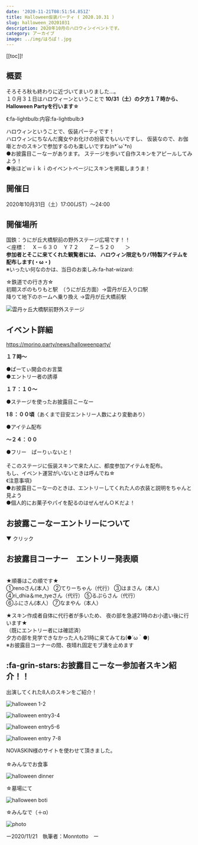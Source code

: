 ```yaml
---
date: '2020-11-21T08:51:54.851Z'
title: Halloween仮装パーティ ( 2020.10.31 )
slug: halloween_20201031
description: 2020年10月のハロウィンイベントです。
category: アーカイブ
image: ../img/はろぱ！.jpg
---
```

[[toc]]!

## 概要

そろそろ秋も終わりに近づいてまいりました…。 \
１０月３１日はハロウィーンということで **10/31（土）の夕方１７時から、Halloween Partyを行います☆**

《:fa-lightbulb:内容:fa-lightbulb:》

ハロウィンということで、仮装パーティです！ \
ハロウィンにちなんだ魔女やお化けの扮装でもいいですし、 仮装なので、お伽噺とかのスキンで参加するのも楽しいですね(n*´ω`*n) \
●お披露目こーなーがあります。 ステージを歩いて自作スキンをアピールしてみよう！ \
●後ほどｗｉｋｉのイベントページにスキンを掲載しまうま！

## 開催日

2020年10月31日（土）17:00(JST）～24:00

## 開催場所

国鉄：うにが丘大橋駅前の野外ステージ広場です！！ \
＜座標：　Ｘ－６３０　Ｙ７２　　Ｚ－５２０　　＞ \
**参加者とそこに来てくれた観覧者には、 ハロウィン限定もりパ特製アイテムを配布します(・ω・)** \
※いったい何なのかは、当日のお楽しみ:fa-hat-wizard:

☆鉄道での行き方☆\
初期スポのもりもと駅　（うにが丘方面）→雲丹が丘入り口駅\
降りて地下のホームへ乗り換え →雲丹が丘大橋前駅

![雲丹ヶ丘大橋駅前野外ステージ](/img/2020-10-29_23.43.35.png "雲丹ヶ丘大橋駅前野外ステージ")

## イベント詳細

https://morino.party/news/halloweenparty/

**１７時～** 

●ぱーてぃ開会のお言葉 \
●エントリー者の誘導 

**１７：１０～** 

●ステージを使ったお披露目こーなー 

**1８：００頃**（あくまで目安エントリー人数により変動あり） 

●アイテム配布 

**～２４：００** 

●フリー　ぱーりぃないと！\
\
そこのステージに仮装スキンで来た人に、都度参加アイテムを配布。\
もし、イベント運営がいないときは呼んでね☆ \
《注意事項》 \
●お披露目こーなーのときは、エントリーしてくれた人の衣装と説明をちゃんと見よう\
●個人的にお菓子やパイを配るのはぜんぜんＯＫだよ！

## お披露こーなーエントリーについて

<div onclick="obj=document.getElementById('open').style; obj.display=(obj.display=='none')?'block':'none';">
<a style="cursor:pointer;">▼ クリック</a>
</div>
<div id="open" style="display:none;clear:both;">

<!--StartFragment-->

●発表したい人は自分のIDと、スキンの名前（テーマとか）と、 歩いてるときに運営にチャットで流してほしいスキンの説明文をご用意ください。

●本と羽ペン:fa-book:で、エントリー内容を書いて会場にある回収スペースへ投げてね。\
　※ショップも設置していますが、無意味に買われないように、２００円で設定してあります。\
　　会場でほんと羽ペンを購入しエントリーした人には後ほど返金します。

●当日までに順番を調整したいので原則前日までに申し込みください。\
　（当日の飛び入りも開始時刻前の１６時３０分までなら受け付けます）

～エントリー内容の例～ ※説明文は1ページにまとめる必要はないぞ。はある程度長くて大丈夫だぞ！

例●　MCID：MonnTotto　スキンはハロウィンをイメージした可愛い服\
　　説明文：ハロウィンってことで、カボチャを意識した配色を\
　　　　　　自分の好みのハイソ短パンスタイルでまとめました。ポイントは帽子です

例●　MCID:●●●●　スキンはドラキュラです 　　　\
　　　説明文：ただのドラキュラではなく、普段の自分がつかっているカラーを取り入れてみました。 　　　　　　　マントを脱ぐとコウモリが見えるようになっています！

★エントリーしたいけど、どうしても時間に参加できない人のために★\
**●スキン試着代行を、運営で行います！！！**\
**● 私かクーちゃんが基本担当します** ：エントリー本に申し添えてください。\
　ディスコードなどでスキンデータをもらいに行きます。

<!--EndFragment-->

</div>

## お披露目コーナー　エントリー発表順

\
★順番はこの順です★ \
①renoさん(本人） ②てりーちゃん（代行） ③はまさん（本人） \
④ri_dhia＆me_tyeさん（代行） ⑤るぷらさん（代行） \
⑥ふにさん(本人） ⑦なまやん（本人）

★スキン作成者自体に代行者が多いため、 夜の部を急遽21時のお小遣い後に行います★ \
（既にエントリー者には確認済） \
夕方の部を見学できなかった人も21時に来てみてね(●´ω｀●) \
※お披露目コーナーの間、夜晴れ固定モブ湧を止めます

## :fa-grin-stars:お披露目こーなー参加者スキン紹介！！

出演してくれた8人のスキンをご紹介！

![halloween 1-2](/img/halloween-1-2.jpg "halloween 1-2")

![halloween entry3-4](/img/halloween-entry3-4.jpg "halloween entry3-4")

![halloween entry5-6](/img/halloween-entry5-6.jpg "halloween entry5-6")

![halloween entry 7-8](/img/halloween-entry-7-8.jpg "halloween entry 7-8")

NOVASKIN様のサイトを使わせて頂きました。\
\
☆みんなでお食事

![halloween dinner](/img/halloween-dinner.jpeg "halloween dinner")

☆墓場にて

![halloween boti](/img/halloween-boti.jpeg "halloween boti")

☆みんなで（＋α）

![photo](/img/photo.jpeg "photo")

ー2020/11/21　執筆者：Monntotto　ー
